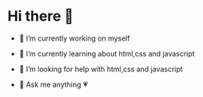 # Hi there 👋


- 🔭 I’m currently working on myself
- 🌱 I’m currently learning about html,css and javascript
- 🤔 I’m looking for help with html,css and javascript




- 💬 Ask me anything 💗


